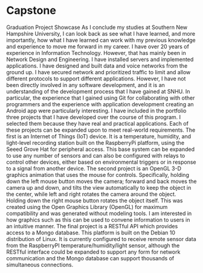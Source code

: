 # Capstone
Graduation Project Showcase
    As I conclude my studies at Southern New Hampshire University, I can look back as see what I have learned, and more importantly, how what I have learned can work with my previous knowledge and experience to move me forward in my career.  I have over 20 years of experience in Information Technology.  However, that has mainly been in Network Design and Engineering.  I have installed servers and implemented applications.  I have designed and built data and voice networks from the ground up.  I have secured network and prioritized traffic to limit and allow different protocols to support different applications.  However, I have not been directly involved in any software development, and it is an understanding of the development process that I have gained at SNHU. In particular, the experience that I gained using Git for collaborating with other programmers and the experience with application development creating an Android app were particularly interesting.
    I have included in the portfolio three projects that I have developed over the course of this program.  I selected them because they have real and practical applications. Each of these projects can be expanded upon to meet real-world requirements.
    The first is an Internet of Things (IoT) device.  It is a temperature, humidity, and light-level recording station built on the RaspberryPi platform, using the Seeed Grove Hat for peripheral access.  This base system can be expanded to use any number of sensors and can also be configured with relays to control other devices, either based on environmental triggers or in response to a signal from another device.
    The second project is an OpenGL 3-D graphics animation that uses the mouse for controls.  Specifically, holding down the left mouse button moves the camera; forward and back moves the camera up and down, and tilts the view automatically to keep the object in the center, while left and right rotates the camera around the object.  Holding down the right mouse button rotates the object itself.  This was created using the Open Graphics Library (OpenGL) for maximum compatibility and was generated without modeling tools.  I am interested in how graphics such as this can be used to convene information to users in an intuitive manner.
    The final project is a RESTful API which provides access to a Mongo database. This platform is built on the Debian 10 distribution of Linux.  It is currently configured to receive remote sensor data from the RaspberryPI temperature/humidity/light sensor, although the RESTful interface could be expanded to support any form for network communication and the Mongo database can support thousands of simultaneous connections.
